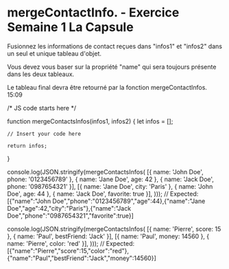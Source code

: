 # mergeContactInfo. - Exercice Semaine 1 La Capsule

Fusionnez les informations de contact reçues dans "infos1" et "infos2" dans un seul et unique tableau d'objet.

Vous devez vous baser sur la propriété "name" qui sera toujours présente dans les deux tableaux.

Le tableau final devra être retourné par la fonction mergeContactInfos.
15:09


/* JS code starts here */


function mergeContactsInfos(infos1, infos2) {
    let infos = [];

    // Insert your code here

    return infos;
}

console.log(JSON.stringify(mergeContactsInfos(
    [{ name: 'John Doe', phone: '0123456789' }, { name: 'Jane Doe', age: 42 }, { name: 'Jack Doe', phone: '0987654321' }],
    [{ name: 'Jane Doe', city: 'Paris' }, { name: 'John Doe', age: 44 }, { name: 'Jack Doe', favorite: true }],
)));
// Expected: [{"name":"John Doe","phone":"0123456789","age":44},{"name":"Jane Doe","age":42,"city":"Paris"},{"name":"Jack Doe","phone":"0987654321","favorite":true}]

console.log(JSON.stringify(mergeContactsInfos(
    [{ name: 'Pierre', score: 15 }, { name: 'Paul', bestFriend: 'Jack' }],
    [{ name: 'Paul', money: 14560 }, { name: 'Pierre', color: 'red' }],
)));
// Expected: [{"name":"Pierre","score":15,"color":"red"},{"name":"Paul","bestFriend":"Jack","money":14560}]
